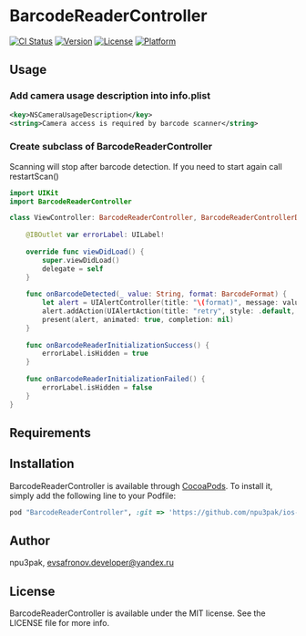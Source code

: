 # BarcodeReaderController

[![CI Status](http://img.shields.io/travis/npu3pak/BarcodeReaderController.svg?style=flat)](https://travis-ci.org/npu3pak/BarcodeReaderController)
[![Version](https://img.shields.io/cocoapods/v/BarcodeReaderController.svg?style=flat)](http://cocoapods.org/pods/BarcodeReaderController)
[![License](https://img.shields.io/cocoapods/l/BarcodeReaderController.svg?style=flat)](http://cocoapods.org/pods/BarcodeReaderController)
[![Platform](https://img.shields.io/cocoapods/p/BarcodeReaderController.svg?style=flat)](http://cocoapods.org/pods/BarcodeReaderController)

## Usage

### Add camera usage description into info.plist
```xml
<key>NSCameraUsageDescription</key>
<string>Camera access is required by barcode scanner</string>
```
### Create subclass of BarcodeReaderController

Scanning will stop after barcode detection. If you need to start again call restartScan()

```swift
import UIKit
import BarcodeReaderController

class ViewController: BarcodeReaderController, BarcodeReaderControllerDelegate {
    
    @IBOutlet var errorLabel: UILabel!
    
    override func viewDidLoad() {
        super.viewDidLoad()
        delegate = self
    }
    
    func onBarcodeDetected(_ value: String, format: BarcodeFormat) {
        let alert = UIAlertController(title: "\(format)", message: value, preferredStyle: .alert)
        alert.addAction(UIAlertAction(title: "retry", style: .default, handler: {_ in self.restartScan()}))
        present(alert, animated: true, completion: nil)
    }
    
    func onBarcodeReaderInitializationSuccess() {
        errorLabel.isHidden = true
    }
    
    func onBarcodeReaderInitializationFailed() {
        errorLabel.isHidden = false
    }
}
```


## Requirements

## Installation

BarcodeReaderController is available through [CocoaPods](http://cocoapods.org). To install
it, simply add the following line to your Podfile:

```ruby
pod "BarcodeReaderController", :git => 'https://github.com/npu3pak/ios-lib-barcode-reader-controller.git'
```

## Author

npu3pak, evsafronov.developer@yandex.ru

## License

BarcodeReaderController is available under the MIT license. See the LICENSE file for more info.
